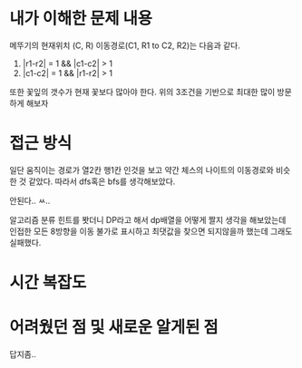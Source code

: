 # 내가 이해한 문제 내용
메뚜기의 현재위치 (C, R) 이동경로(C1, R1 to C2, R2)는 다음과 같다.
1. |r1-r2| = 1 && |c1-c2| > 1 
2. |c1-c2| = 1 && |r1-r2| > 1

또한 꽃잎의 갯수가 현재 꽃보다 많아야 한다.
위의 3조건을 기반으로 최대한 많이 방문하게 해보자

# 접근 방식
일단 움직이는 경로가 열2칸 행1칸 인것을 보고 약간 체스의 나이트의 이동경로와 비슷한 것 같았다. 따라서 dfs혹은 bfs를 생각해보았다.

안된다.. ㅆ..

알고리즘 분류 힌트를 봣더니 DP라고 해서 dp배열을 어떻게 짤지 생각을 해보았는데 인접한 모든 8방향을 이동 불가로 표시하고 최댓값을 찾으면 되지않을까 했는데 그래도 실패했다.


# 시간 복잡도


# 어려웠던 점 및 새로운 알게된 점
답지좀..
